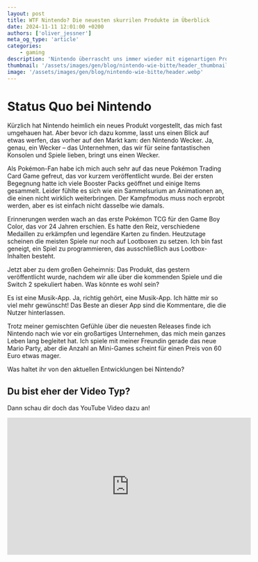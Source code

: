 ```yaml
---
layout: post
title: WTF Nintendo? Die neuesten skurrilen Produkte im Überblick
date: 2024-11-11 12:01:00 +0200
authors: ['oliver_jessner']
meta_og_type: 'article'
categories:
    - gaming
description: 'Nintendo überrascht uns immer wieder mit eigenartigen Produkten, und manchmal fragt man sich einfach: Was denken die sich dabei? Als langjähriger Fan, der mit dem NES aufgewachsen ist und die Entwicklung bis zur Switch verfolgt hat, bin ich besonders gespannt auf die neuesten Releases.'
thumbnail: '/assets/images/gen/blog/nintendo-wie-bitte/header_thumbnail.webp'
image: '/assets/images/gen/blog/nintendo-wie-bitte/header.webp'
---
```


# Status Quo bei Nintendo

Kürzlich hat Nintendo heimlich ein neues Produkt vorgestellt, das mich fast umgehauen hat. Aber bevor ich dazu komme, lasst uns einen Blick auf etwas werfen, das vorher auf den Markt kam: den Nintendo Wecker. Ja, genau, ein Wecker – das Unternehmen, das wir für seine fantastischen Konsolen und Spiele lieben, bringt uns einen Wecker.

Als Pokémon-Fan habe ich mich auch sehr auf das neue Pokémon Trading Card Game gefreut, das vor kurzem veröffentlicht wurde. Bei der ersten Begegnung hatte ich viele Booster Packs geöffnet und einige Items gesammelt. Leider fühlte es sich wie ein Sammelsurium an Animationen an, die einen nicht wirklich weiterbringen. Der Kampfmodus muss noch erprobt werden, aber es ist einfach nicht dasselbe wie damals.

Erinnerungen werden wach an das erste Pokémon TCG für den Game Boy Color, das vor 24 Jahren erschien. Es hatte den Reiz, verschiedene Medaillen zu erkämpfen und legendäre Karten zu finden. Heutzutage scheinen die meisten Spiele nur noch auf Lootboxen zu setzen. Ich bin fast geneigt, ein Spiel zu programmieren, das ausschließlich aus Lootbox-Inhalten besteht.

Jetzt aber zu dem großen Geheimnis: Das Produkt, das gestern veröffentlicht wurde, nachdem wir alle über die kommenden Spiele und die Switch 2 spekuliert haben. Was könnte es wohl sein?

Es ist eine Musik-App. Ja, richtig gehört, eine Musik-App. Ich hätte mir so viel mehr gewünscht! Das Beste an dieser App sind die Kommentare, die die Nutzer hinterlassen.

Trotz meiner gemischten Gefühle über die neuesten Releases finde ich Nintendo nach wie vor ein großartiges Unternehmen, das mich mein ganzes Leben lang begleitet hat. Ich spiele mit meiner Freundin gerade das neue Mario Party, aber die Anzahl an Mini-Games scheint für einen Preis von 60 Euro etwas mager.

Was haltet ihr von den aktuellen Entwicklungen bei Nintendo?

## Du bist eher der Video Typ?

Dann schau dir doch das YouTube Video dazu an!

<iframe width="560" height="315" src="https://www.youtube.com/embed/WrtTnNcwnng?si=HyvEPoYotyEz0Rm_" title="YouTube video player" frameborder="0" allow="accelerometer; autoplay; clipboard-write; encrypted-media; gyroscope; picture-in-picture; web-share" referrerpolicy="strict-origin-when-cross-origin" allowfullscreen></iframe>
